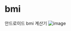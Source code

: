 # bmi
안드로이드 bmi 계산기
![image](https://user-images.githubusercontent.com/90126850/133886847-dcc8c27b-6d53-430c-82cb-9065309ae0bd.png)
